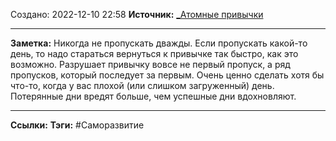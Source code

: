 Создано: 2022-12-10 22:58
**Источник:** [_Атомные привычки](_Атомные%20привычки.md)
***
**Заметка:**  Никогда не пропускать дважды.
Если пропускать какой-то день, то надо стараться вернуться к привычке так быстро, как это возможно. Разрушает привычку вовсе не первый пропуск, а ряд пропусков, который последует за первым. Очень ценно сделать хотя бы что-то, когда у вас плохой (или слишком загруженный) день. Потерянные дни вредят больше, чем успешные дни вдохновляют.
***
**Ссылки:** 
**Тэги:** #Саморазвитие 

